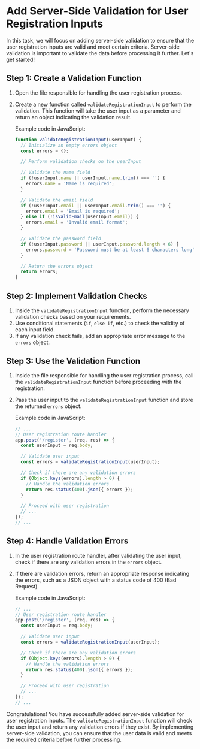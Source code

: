 

#  Add Server-Side Validation for User Registration Inputs

In this task, we will focus on adding server-side validation to ensure that the user registration inputs are valid and meet certain criteria. Server-side validation is important to validate the data before processing it further. Let's get started!

## Step 1: Create a Validation Function

1. Open the file responsible for handling the user registration process.
2. Create a new function called `validateRegistrationInput` to perform the validation. This function will take the user input as a parameter and return an object indicating the validation result.
    
    Example code in JavaScript:
    ```javascript
    function validateRegistrationInput(userInput) {
      // Initialize an empty errors object
      const errors = {};
    
      // Perform validation checks on the userInput
    
      // Validate the name field
      if (!userInput.name || userInput.name.trim() === '') {
        errors.name = 'Name is required';
      }
    
      // Validate the email field
      if (!userInput.email || userInput.email.trim() === '') {
        errors.email = 'Email is required';
      } else if (!isValidEmail(userInput.email)) {
        errors.email = 'Invalid email format';
      }
    
      // Validate the password field
      if (!userInput.password || userInput.password.length < 6) {
        errors.password = 'Password must be at least 6 characters long';
      }
    
      // Return the errors object
      return errors;
    }
    ```

## Step 2: Implement Validation Checks

1. Inside the `validateRegistrationInput` function, perform the necessary validation checks based on your requirements.
2. Use conditional statements (`if`, `else if`, etc.) to check the validity of each input field.
3. If any validation check fails, add an appropriate error message to the `errors` object.

## Step 3: Use the Validation Function

1. Inside the file responsible for handling the user registration process, call the `validateRegistrationInput` function before proceeding with the registration.
2. Pass the user input to the `validateRegistrationInput` function and store the returned `errors` object.

    Example code in JavaScript:
    ```javascript
    // ...
    // User registration route handler
    app.post('/register', (req, res) => {
      const userInput = req.body;
    
      // Validate user input
      const errors = validateRegistrationInput(userInput);
    
      // Check if there are any validation errors
      if (Object.keys(errors).length > 0) {
        // Handle the validation errors
        return res.status(400).json({ errors });
      }
    
      // Proceed with user registration
      // ...
    });
    // ...
    ```

## Step 4: Handle Validation Errors

1. In the user registration route handler, after validating the user input, check if there are any validation errors in the `errors` object.
2. If there are validation errors, return an appropriate response indicating the errors, such as a JSON object with a status code of 400 (Bad Request).

    Example code in JavaScript:
    ```javascript
    // ...
    // User registration route handler
    app.post('/register', (req, res) => {
      const userInput = req.body;
    
      // Validate user input
      const errors = validateRegistrationInput(userInput);
    
      // Check if there are any validation errors
      if (Object.keys(errors).length > 0) {
        // Handle the validation errors
        return res.status(400).json({ errors });
      }
    
      // Proceed with user registration
      // ...
    });
    // ...
    ```

Congratulations! You have successfully added server-side validation for user registration inputs. The `validateRegistrationInput` function will check the user input and return any validation errors if they exist. By implementing server-side validation, you can ensure that the user data is valid and meets the required criteria before further processing.

